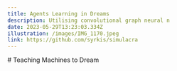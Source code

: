 ```yaml
---
title: Agents Learning in Dreams
description: Utilising convolutional graph neural n
date: 2023-05-29T13:23:03.334Z
illustration: /images/IMG_1170.jpeg
link: https://github.com/syrkis/simulacra
---
```

\# Teaching Machines to Dream